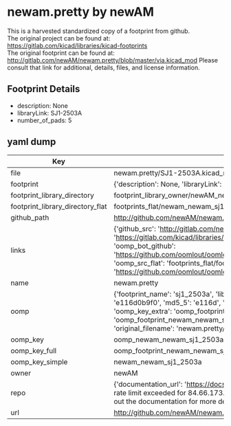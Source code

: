 # newam.pretty by newAM  
This is a harvested standardized copy of a footprint from github.  
The original project can be found at:  
https://gitlab.com/kicad/libraries/kicad-footprints  
The original footprint can be found at:
http://gitlab.com/newAM/newam.pretty/blob/master/via.kicad_mod
Please consult that link for additional, details, files, and license information.  
## Footprint Details
* description: None  
* libraryLink: SJ1-2503A  
* number_of_pads: 5  
## yaml dump  
| Key | Value |  
| --- | --- |  
| file | newam.pretty/SJ1-2503A.kicad_mod |  
| footprint | {'description': None, 'libraryLink': 'SJ1-2503A', 'number_of_pads': 5} |  
| footprint_library_directory | footprint_library_owner/newAM_newam.pretty |  
| footprint_library_directory_flat | footprints_flat/newam_newam_sj1_2503a/working |  
| github_path | http://github.com/newAM/newam.pretty/blob/master/SJ1-2503A.kicad_mod |  
| links | {'github_src': 'http://gitlab.com/newAM/newam.pretty/blob/master/via.kicad_mod', 'github_src_repo': 'https://gitlab.com/kicad/libraries/kicad-footprints', 'oomp_bot': 'footprints/newam_newam_sj1_2503a/working', 'oomp_bot_github': 'https://github.com/oomlout/oomlout_oomp_footprint_bot/tree/main/footprints/newam_newam_sj1_2503a/working', 'oomp_src_flat': 'footprints_flat/footprints_flat/newam_newam_sj1_2503a/working', 'oomp_src_flat_github': 'https://github.com/oomlout/oomlout_oomp_footprint_src/tree/main/footprints_flat/newam_newam_sj1_2503a/working'} |  
| name | newam.pretty |  
| oomp | {'footprint_name': 'sj1_2503a', 'library_name': 'newam', 'md5': 'e116d0b9f07aab35baff3c07a67eb2c6', 'md5_10': 'e116d0b9f0', 'md5_5': 'e116d', 'md5_6': 'e116d0', 'oomp_key': 'oomp_newam_newam_sj1_2503a', 'oomp_key_extra': 'oomp_footprint_newam_newam_sj1_2503a', 'oomp_key_full': 'oomp_footprint_newam_newam_sj1_2503a_e116d0', 'oomp_key_simple': 'newam_newam_sj1_2503a', 'original_filename': 'newam.pretty/SJ1-2503A.kicad_mod', 'owner_name': 'newam'} |  
| oomp_key | oomp_newam_newam_sj1_2503a |  
| oomp_key_full | oomp_footprint_newam_newam_sj1_2503a |  
| oomp_key_simple | newam_newam_sj1_2503a |  
| owner | newAM |  
| repo | {'documentation_url': 'https://docs.github.com/rest/overview/resources-in-the-rest-api#rate-limiting', 'message': "API rate limit exceeded for 84.66.173.59. (But here's the good news: Authenticated requests get a higher rate limit. Check out the documentation for more details.)"} |  
| url | http://github.com/newAM/newam.pretty |  

